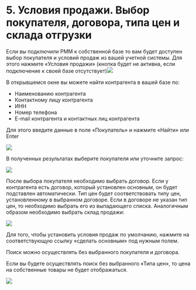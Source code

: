 # 5. Условия продажи. Выбор покупателя, договора, типа цен и склада отгрузки

Если вы подключили РММ к собственной базе то вам будет доступен выбор покупателя и условий продаж из вашей учетной системы. Для этого нажмите «Условия продажи» \(кнопка будет не активна, если подключение к своей базе отсутствует\)![](d:/Downloads/Инструкция%20Zeta%20РММ/export/assets/image46png.png)

В открывшемся окне вы можете найти контрагента в вашей базе по:

* Наименованию контрагента
* Контактному лицу контрагента
* ИНН
* Номер телефона
* E-mail контрагента и контактных лиц контрагента

Для этого введите данные в поле «Покупатель» и нажмите «Найти» или Enter

![](d:/Downloads/Инструкция%20Zeta%20РММ/export/assets/image49png.png)

В полученных результатах выберите покупателя или уточните запрос:

![](d:/Downloads/Инструкция%20Zeta%20РММ/export/assets/image50png.png)

После выбора покупателя необходимо выбрать договор. Если у контрагента есть договор, который установлен основным, он будет подставлен автоматически. Тип цен будет соответствовать типу цен, установленному в выбранном договоре. Если в договоре не указан тип цен, то необходимо выбрать его из выпадающего списка. Аналогичным образом необходимо выбрать склад продажи:

![](d:/Downloads/Инструкция%20Zeta%20РММ/export/assets/image53png.png)

Для того, чтобы установить условия продаж по умолчанию, нажмите на соответствующую ссылку «сделать основным» под нужным полем.

Поиск можно осуществлять без выбранного покупателя и договора.

Если вы будете осуществлять поиск без выбранного «Типа цен», то цена на собственные товары не будет отображаться.

![](d:/Downloads/Инструкция%20Zeta%20РММ/export/assets/image56png.png)

